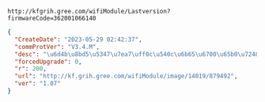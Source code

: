 `http://kfgrih.gree.com/wifiModule/Lastversion?firmwareCode=362001066140`

```json
{
  "CreateDate": "2023-05-29 02:42:37",
  "commProtVer": "V3.4.M",
  "desc": "\u6d4b\u8bd5\u5347\u7ea7\uff0c\u540c\u6b65\u6700\u65b0\u7248\u672c",
  "forcedUpgrade": 0,
  "r": 200,
  "url": "http://kf.grih.gree.com/wifiModule/image/14019/879492",
  "ver": "1.07"
}
```
